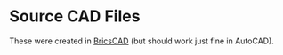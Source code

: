 # Source CAD Files

These were created in [BricsCAD](//www.bricsys.com/bricscad-mechanical) (but should work just fine in AutoCAD).

